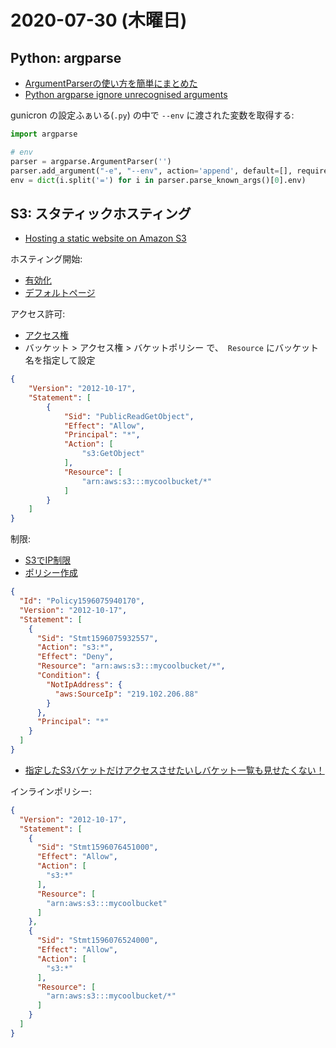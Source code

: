 # 2020-07-30 (木曜日)

## Python: argparse

- [ArgumentParserの使い方を簡単にまとめた](https://qiita.com/kzkadc/items/e4fc7bc9c003de1eb6d0)
- [Python argparse ignore unrecognised arguments](https://stackoverflow.com/questions/12818146/python-argparse-ignore-unrecognised-arguments)

gunicron の設定ふぁいる(`.py`) の中で `--env` に渡された変数を取得する:

~~~py
import argparse

# env
parser = argparse.ArgumentParser('')
parser.add_argument("-e", "--env", action='append', default=[], required=False)
env = dict(i.split('=') for i in parser.parse_known_args()[0].env)
~~~


## S3: スタティックホスティング

- [Hosting a static website on Amazon S3](https://docs.aws.amazon.com/AmazonS3/latest/dev/WebsiteHosting.html)


ホスティング開始:

- [有効化](https://docs.aws.amazon.com/AmazonS3/latest/dev/EnableWebsiteHosting.html)
- [デフォルトページ](https://docs.aws.amazon.com/AmazonS3/latest/dev/IndexDocumentSupport.html)

アクセス許可:

- [アクセス権](https://docs.aws.amazon.com/AmazonS3/latest/dev/WebsiteAccessPermissionsReqd.html)
- バッケット > アクセス権 > バケットポリシー で、　`Resource` にバッケット名を指定して設定
~~~json
{
    "Version": "2012-10-17",
    "Statement": [
        {
            "Sid": "PublicReadGetObject",
            "Effect": "Allow",
            "Principal": "*",
            "Action": [
                "s3:GetObject"
            ],
            "Resource": [
                "arn:aws:s3:::mycoolbucket/*"
            ]
        }
    ]
}
~~~


制限:

- [S3でIP制限](https://qiita.com/you_matz/items/b3885891e576f5604323)
- [ポリシー作成](http://awspolicygen.s3.amazonaws.com/policygen.html)

~~~json
{
  "Id": "Policy1596075940170",
  "Version": "2012-10-17",
  "Statement": [
    {
      "Sid": "Stmt1596075932557",
      "Action": "s3:*",
      "Effect": "Deny",
      "Resource": "arn:aws:s3:::mycoolbucket/*",
      "Condition": {
        "NotIpAddress": {
          "aws:SourceIp": "219.102.206.88"
        }
      },
      "Principal": "*"
    }
  ]
}
~~~

- [指定したS3バケットだけアクセスさせたいしバケット一覧も見せたくない！](http://blog.serverworks.co.jp/tech/2018/04/23/post-63971/)

インラインポリシー:

~~~json
{
  "Version": "2012-10-17",
  "Statement": [
    {
      "Sid": "Stmt1596076451000",
      "Effect": "Allow",
      "Action": [
        "s3:*"
      ],
      "Resource": [
        "arn:aws:s3:::mycoolbucket"
      ]
    },
    {
      "Sid": "Stmt1596076524000",
      "Effect": "Allow",
      "Action": [
        "s3:*"
      ],
      "Resource": [
        "arn:aws:s3:::mycoolbucket/*"
      ]
    }
  ]
}
~~~